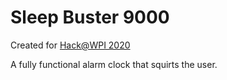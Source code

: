 # Sleep Buster 9000

Created for [Hack@WPI 2020](https://hack.wpi.edu/)

A fully functional alarm clock that squirts the user.
